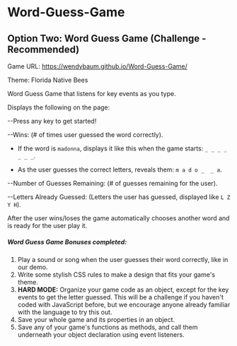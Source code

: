 # Word-Guess-Game
## Option Two: Word Guess Game (Challenge - Recommended)

Game URL: https://wendybaum.github.io/Word-Guess-Game/

Theme: Florida Native Bees

Word Guess Game that listens for key events as you type.

Displays the following on the page:

 --Press any key to get started!

 --Wins: (# of times user guessed the word correctly).

   * If the word is `madonna`, displays it like this when the game starts: `_ _ _ _ _ _ _`.

   * As the user guesses the correct letters, reveals them: `m a d o _  _ a`.

 --Number of Guesses Remaining: (# of guesses remaining for the user).

 --Letters Already Guessed: (Letters the user has guessed, displayed like `L Z Y H`).

After the user wins/loses the game automatically chooses another word and is ready for the user play it.

##### Word Guess Game Bonuses completed:

1. Play a sound or song when the user guesses their word correctly, like in our demo.
2. Write some stylish CSS rules to make a design that fits your game's theme.
3. **HARD MODE:** Organize your game code as an object, except for the key events to get the letter guessed. This will be a challenge if you haven't coded with JavaScript before, but we encourage anyone already familiar with the language to try this out.
4. Save your whole game and its properties in an object.
5. Save any of your game's functions as methods, and call them underneath your object declaration using event listeners.
